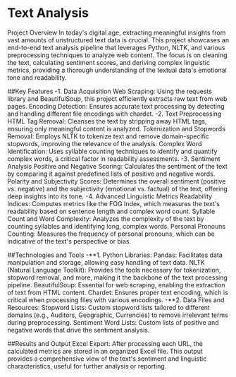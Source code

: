 # Text Analysis
Project Overview
In today's digital age, extracting meaningful insights from vast amounts of unstructured text data is crucial. This project showcases an end-to-end text analysis pipeline that leverages Python, NLTK, and various preprocessing techniques to analyze web content. The focus is on cleaning the text, calculating sentiment scores, and deriving complex linguistic metrics, providing a thorough understanding of the textual data's emotional tone and readability.

##Key Features
-1. Data Acquisition
Web Scraping: Using the requests library and BeautifulSoup, this project efficiently extracts raw text from web pages.
Encoding Detection: Ensures accurate text processing by detecting and handling different file encodings with chardet.
-2. Text Preprocessing
HTML Tag Removal: Cleanses the text by stripping away HTML tags, ensuring only meaningful content is analyzed.
Tokenization and Stopwords Removal: Employs NLTK to tokenize text and remove domain-specific stopwords, improving the relevance of the analysis.
Complex Word Identification: Uses syllable counting techniques to identify and quantify complex words, a critical factor in readability assessments.
-3. Sentiment Analysis
Positive and Negative Scoring: Calculates the sentiment of the text by comparing it against predefined lists of positive and negative words.
Polarity and Subjectivity Scores: Determines the overall sentiment (positive vs. negative) and the subjectivity (emotional vs. factual) of the text, offering deep insights into its tone.
-4. Advanced Linguistic Metrics
Readability Indices: Computes metrics like the FOG Index, which measures the text's readability based on sentence length and complex word count.
Syllable Count and Word Complexity: Analyzes the complexity of the text by counting syllables and identifying long, complex words.
Personal Pronouns Counting: Measures the frequency of personal pronouns, which can be indicative of the text's perspective or bias.

##Technologies and Tools
-**1. Python Libraries:
Pandas: Facilitates data manipulation and storage, allowing easy handling of text data.
NLTK (Natural Language Toolkit): Provides the tools necessary for tokenization, stopword removal, and more, making it the backbone of the text processing pipeline.
BeautifulSoup: Essential for web scraping, enabling the extraction of text from HTML content.
Chardet: Ensures proper text encoding, which is critical when processing files with various encodings.
-**2. Data Files and Resources:
Stopword Lists: Custom stopword lists tailored to different domains (e.g., Auditors, Geographic, Currencies) to remove irrelevant terms during preprocessing.
Sentiment Word Lists: Custom lists of positive and negative words that drive the sentiment analysis.

##Results and Output
Excel Export: After processing each URL, the calculated metrics are stored in an organized Excel file. This output provides a comprehensive view of the text's sentiment and linguistic characteristics, useful for further analysis or reporting.
